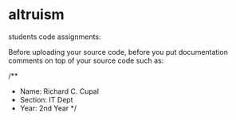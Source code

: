 # altruism
students code assignments:

Before uploading your source code, before you put documentation comments on top of your source code such as:

/**
* Name: Richard C. Cupal
* Section: IT Dept
* Year: 2nd Year
*/

